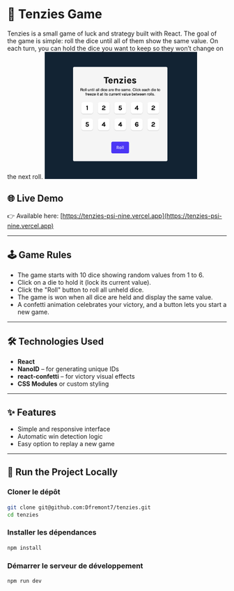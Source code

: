 # 🎲 Tenzies Game

Tenzies is a small game of luck and strategy built with React. The goal of the game is simple: roll the dice until all of them show the same value. On each turn, you can hold the dice you want to keep so they won’t change on the next roll.
<img src="./public/screenshot.png" alt="Capture d'écran du jeu Tenzies" width="350" />

## 🌐 Live Demo
👉 Available here: [https://tenzies-psi-nine.vercel.app](https://tenzies-psi-nine.vercel.app)

---

## 🕹️ Game Rules

- The game starts with 10 dice showing random values from 1 to 6.
- Click on a die to hold it (lock its current value).
- Click the "Roll" button to roll all unheld dice.
- The game is won when all dice are held and display the same value.
- A confetti animation celebrates your victory, and a button lets you start a new game.

---

## 🛠️ Technologies Used

- **React**
- **NanoID** – for generating unique IDs
- **react-confetti** – for victory visual effects
- **CSS Modules** or custom styling

---

## ✨ Features

- Simple and responsive interface
- Automatic win detection logic
- Easy option to replay a new game

---

## 🚀 Run the Project Locally

### Cloner le dépôt

```bash
git clone git@github.com:Dfremont7/tenzies.git
cd tenzies
````
### Installer les dépendances
```bash
npm install
````

### Démarrer le serveur de développement
```bash
npm run dev
````
